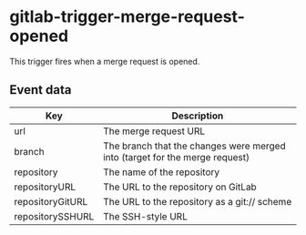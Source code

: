 # gitlab-trigger-merge-request-opened

This trigger fires when a merge request is opened.

## Event data

| Key              | Description                                                           |
|------------------|-----------------------------------------------------------------------|
| url              | The merge request URL                                                  |
| branch           | The branch that the changes were merged into (target for the merge request) |
| repository       | The name of the repository                                            |
| repositoryURL    | The URL to the repository on GitLab                                   |
| repositoryGitURL | The URL to the repository as a git:// scheme                          |
| repositorySSHURL | The SSH-style URL                                                     |